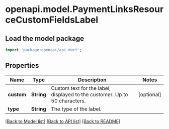 # openapi.model.PaymentLinksResourceCustomFieldsLabel

## Load the model package
```dart
import 'package:openapi/api.dart';
```

## Properties
Name | Type | Description | Notes
------------ | ------------- | ------------- | -------------
**custom** | **String** | Custom text for the label, displayed to the customer. Up to 50 characters. | [optional] 
**type** | **String** | The type of the label. | 

[[Back to Model list]](../README.md#documentation-for-models) [[Back to API list]](../README.md#documentation-for-api-endpoints) [[Back to README]](../README.md)


